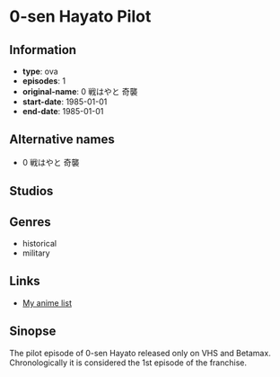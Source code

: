 # 0-sen Hayato Pilot

## Information

-   **type**: ova
-   **episodes**: 1
-   **original-name**: 0 戦はやと 奇襲
-   **start-date**: 1985-01-01
-   **end-date**: 1985-01-01

## Alternative names

-   0 戦はやと 奇襲

## Studios

## Genres

-   historical
-   military

## Links

-   [My anime list](https://myanimelist.net/anime/33978/0-sen_Hayato_Pilot)

## Sinopse

The pilot episode of 0-sen Hayato released only on VHS and Betamax. Chronologically it is considered the 1st episode of the franchise.
